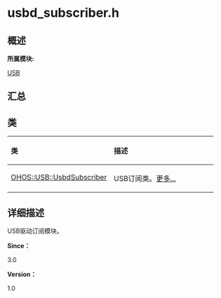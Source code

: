 # usbd\_subscriber.h<a name="ZH-CN_TOPIC_0000001343200705"></a>

## **概述**<a name="section1073643964083931"></a>

**所属模块:**

[USB](_u_s_b.md)

## **汇总**<a name="section1272393626083931"></a>

## 类<a name="nested-classes"></a>

<a name="table631515714083931"></a>
<table><thead align="left"><tr id="row1780809543083931"><th class="cellrowborder" valign="top" width="49.94%" id="mcps1.1.3.1.1"><p id="p1170976942083931"><a name="p1170976942083931"></a><a name="p1170976942083931"></a>类</p>
</th>
<th class="cellrowborder" valign="top" width="50.06%" id="mcps1.1.3.1.2"><p id="p1253771008083931"><a name="p1253771008083931"></a><a name="p1253771008083931"></a>描述</p>
</th>
</tr>
</thead>
<tbody><tr id="row123171315083931"><td class="cellrowborder" valign="top" width="49.94%" headers="mcps1.1.3.1.1 "><p id="p731169735083931"><a name="p731169735083931"></a><a name="p731169735083931"></a><a href="_o_h_o_s_1_1_u_s_b_1_1_usbd_subscriber.md">OHOS::USB::UsbdSubscriber</a></p>
</td>
<td class="cellrowborder" valign="top" width="50.06%" headers="mcps1.1.3.1.2 "><p id="p4123104381119"><a name="p4123104381119"></a><a name="p4123104381119"></a>USB订阅类。<a href="_o_h_o_s_1_1_u_s_b_1_1_usbd_subscriber.md">更多...</a></p>
</td>
</tr>
</tbody>
</table>

## **详细描述**<a name="section1103794767083931"></a>

USB驱动订阅模块。

**Since：**

3.0

**Version：**

1.0

